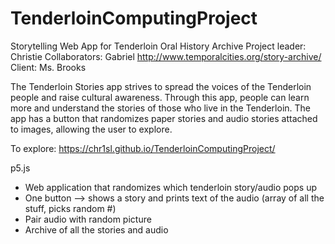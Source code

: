 # TenderloinComputingProject

Storytelling Web App for Tenderloin Oral History Archive
Project leader: Christie
Collaborators: Gabriel
http://www.temporalcities.org/story-archive/  
Client: Ms. Brooks

The Tenderloin Stories app strives to spread the voices of the Tenderloin people and raise cultural awareness. Through this app, people can learn more and understand the stories of those who live in the Tenderloin. The app has a button that randomizes paper stories and audio stories attached to images, allowing the user to explore.

To explore: https://chr1sl.github.io/TenderloinComputingProject/

p5.js
- Web application that randomizes which tenderloin story/audio pops up
- One button --> shows a story and prints text of the audio (array of all the stuff, picks random #)
- Pair audio with random picture
- Archive of all the stories and audio

